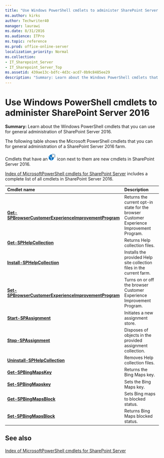 ```yaml
---
title: "Use Windows PowerShell cmdlets to administer SharePoint Server 2016"
ms.author: kirks
author: Techwriter40
manager: laurawi
ms.date: 8/31/2016
ms.audience: ITPro
ms.topic: reference
ms.prod: office-online-server
localization_priority: Normal
ms.collection:
- IT_Sharepoint_Server
- IT_Sharepoint_Server_Top
ms.assetid: 439ae13c-bdfc-4d3c-acd7-0b9c8485ee29
description: "Summary: Learn about the Windows PowerShell cmdlets that you can use for general administration of SharePoint Server 2016."
---
```


# Use Windows PowerShell cmdlets to administer SharePoint Server 2016

 **Summary:** Learn about the Windows PowerShell cmdlets that you can use for general administration of SharePoint Server 2016. 
  
The following table shows the Microsoft PowerShell cmdlets that you can for general administration of a SharePoint Server 2016 farm.
  
Cmdlets that have an ![New cmdlet in 2016](../media/mod_icon_whatsNew_1_xs.png) icon next to them are new cmdlets in SharePoint Server 2016. 
  
[Index of MicrosoftPowerShell cmdlets for SharePoint Server](../../../docs-conceptual/sharepoint-server/index-of-microsoftpowershell-cmdlets.md) includes a complete list of all cmdlets in SharePoint Server 2016. 
  
|**Cmdlet name**|**Description**|
|:-----|:-----|
|**[Get-SPBrowserCustomerExperienceImprovementProgram](get-spbrowsercustomerexperienceimprovementprogram.md)** <br/> |Returns the current opt-in state for the browser Customer Experience Improvement Program.  <br/> |
|**[Get-SPHelpCollection](get-sphelpcollection.md)** <br/> |Returns Help collection files.  <br/> |
|**[Install-SPHelpCollection](install-sphelpcollection.md)** <br/> |Installs the provided Help site collection files in the current farm.  <br/> |
|**[Set-SPBrowserCustomerExperienceImprovementProgram](set-spbrowsercustomerexperienceimprovementprogram.md)** <br/> |Turns on or off the browser Customer Experience Improvement Program.  <br/> |
|**[Start-SPAssignment](start-spassignment.md)** <br/> |Initiates a new assignment store.  <br/> |
|**[Stop-SPAssignment](stop-spassignment.md)** <br/> |Disposes of objects in the provided assignment collection.  <br/> |
|**[Uninstall-SPHelpCollection](uninstall-sphelpcollection.md)** <br/> |Removes Help collection files.  <br/> |
|**[Get-SPBingMapsKey](get-spbingmapskey.md)** <br/> |Returns the Bing Maps key.  <br/> |
|**[Set-SPBingMapskey](set-spbingmapskey.md)** <br/> |Sets the Bing Maps key.  <br/> |
|**[Get-SPBingMapsBlock](get-spbingmapsblock.md)** <br/> |Sets Bing maps to blocked status.  <br/> |
|**[Set-SPBingMapsBlock](set-spbingmapsblock.md)** <br/> |Returns Bing Maps blocked status.  <br/> |
   
## See also

#### 

[Index of MicrosoftPowerShell cmdlets for SharePoint Server](../../../docs-conceptual/sharepoint-server/index-of-microsoftpowershell-cmdlets.md)

